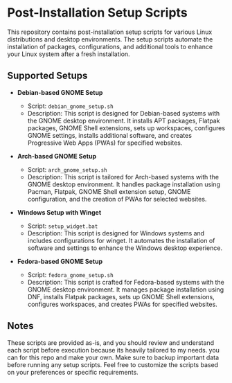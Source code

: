 # Post-Installation Setup Scripts

This repository contains post-installation setup scripts for various Linux distributions and desktop environments. The setup scripts automate the installation of packages, configurations, and additional tools to enhance your Linux system after a fresh installation.

## Supported Setups

- **Debian-based GNOME Setup**
  - Script: `debian_gnome_setup.sh`
  - Description: This script is designed for Debian-based systems with the GNOME desktop environment. It installs APT packages, Flatpak packages, GNOME Shell extensions, sets up workspaces, configures GNOME settings, installs additional software, and creates Progressive Web Apps (PWAs) for specified websites.

- **Arch-based GNOME Setup**
  - Script: `arch_gnome_setup.sh`
  - Description: This script is tailored for Arch-based systems with the GNOME desktop environment. It handles package installation using Pacman, Flatpak, GNOME Shell extension setup, GNOME configuration, and the creation of PWAs for selected websites.

- **Windows Setup with Winget**
  - Script: `setup_widget.bat`
  - Description: This script is designed for Windows systems and includes configurations for winget. It automates the installation of software and settings to enhance the Windows desktop experience.

- **Fedora-based GNOME Setup**
  - Script: `fedora_gnome_setup.sh`
  - Description: This script is crafted for Fedora-based systems with the GNOME desktop environment. It manages package installation using DNF, installs Flatpak packages, sets up GNOME Shell extensions, configures workspaces, and creates PWAs for specified websites.

## Notes
These scripts are provided as-is, and you should review and understand each script before execution because its heavily tailored to my needs. you can for this repo and make your own.
Make sure to backup important data before running any setup scripts.
Feel free to customize the scripts based on your preferences or specific requirements.
